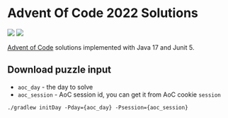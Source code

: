 # Advent Of Code 2022 Solutions

![](https://img.shields.io/badge/days%20completed-12-red)
![](https://img.shields.io/badge/stars%20⭐-24-yellow)

[Advent of Code](https://adventofcode.com/2022) solutions implemented with Java 17 and Junit 5.

## Download puzzle input

 - `aoc_day` - the day to solve
 - `aoc_session` - AoC session id, you can get it from AoC cookie `session`  

```shell
./gradlew initDay -Pday={aoc_day} -Psession={aoc_session}
```